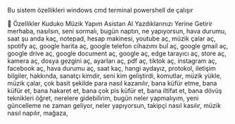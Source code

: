 Bu sistem özellikleri windows cmd terminal powershell de çalışır 

🚀 Özellikler
Kuduko Müzik Yapım Asistan Al Yazdıklarınızı Yerine Getirir merhaba, nasılsın, seni sormalı, bugün naptın, ne yapıyorsun, hava durumu, saat şu anda kaç, notepad, hesap makinesi, youtube aç, müzik çalar aç, spotify aç, google harita aç, google telefon cihazımı bul aç, google gmail aç, google drive aç, google document aç, google aç, edge tarayıcı aç, store aç, kamera aç, dosya gezgini aç, ayarları aç, pdf aç, tiktok aç, instagram aç, facebook aç, hava durumu aç, saat kaç, hangi aydayız, protokol, iletişim bilgiler, hakkında, sanatçı kimdir, seni kim geliştirdi, komutlar, müzik yükle, müzik çalar, çok basit şekilde para nasıl kazanılır, bana küfür etme, bana küfür et, bana hakaret et, bana çok pis küfür et, bana iltifat et, bana dövüş teknikleri öğret, nerelere gidebilirim, bugün neler yapmalıyım, yeni güncelleme ne zaman geliyor, neler yapıyorsun, takipçi nasıl kasılır, müzik nasıl napılır, mağaza,
